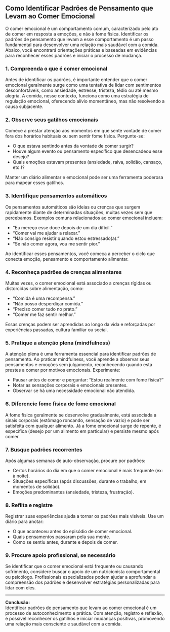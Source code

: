 
## Como Identificar Padrões de Pensamento que Levam ao Comer Emocional

O comer emocional é um comportamento comum, caracterizado pelo ato de comer em resposta a emoções, e não à fome física. Identificar os padrões de pensamento que levam a esse comportamento é um passo fundamental para desenvolver uma relação mais saudável com a comida. Abaixo, você encontrará orientações práticas e baseadas em evidências para reconhecer esses padrões e iniciar o processo de mudança.

### 1. **Compreenda o que é comer emocional**

Antes de identificar os padrões, é importante entender que o comer emocional geralmente surge como uma tentativa de lidar com sentimentos desconfortáveis, como ansiedade, estresse, tristeza, tédio ou até mesmo alegria. A comida, nesse contexto, funciona como uma estratégia de regulação emocional, oferecendo alívio momentâneo, mas não resolvendo a causa subjacente.

### 2. **Observe seus gatilhos emocionais**

Comece a prestar atenção aos momentos em que sente vontade de comer fora dos horários habituais ou sem sentir fome física. Pergunte-se:

- O que estava sentindo antes da vontade de comer surgir?
- Houve algum evento ou pensamento específico que desencadeou esse desejo?
- Quais emoções estavam presentes (ansiedade, raiva, solidão, cansaço, etc.)?

Manter um diário alimentar e emocional pode ser uma ferramenta poderosa para mapear esses gatilhos.

### 3. **Identifique pensamentos automáticos**

Os pensamentos automáticos são ideias ou crenças que surgem rapidamente diante de determinadas situações, muitas vezes sem que percebamos. Exemplos comuns relacionados ao comer emocional incluem:

- “Eu mereço esse doce depois de um dia difícil.”
- “Comer vai me ajudar a relaxar.”
- “Não consigo resistir quando estou estressado(a).”
- “Se não comer agora, vou me sentir pior.”

Ao identificar esses pensamentos, você começa a perceber o ciclo que conecta emoção, pensamento e comportamento alimentar.

### 4. **Reconheça padrões de crenças alimentares**

Muitas vezes, o comer emocional está associado a crenças rígidas ou distorcidas sobre alimentação, como:

- “Comida é uma recompensa.”
- “Não posso desperdiçar comida.”
- “Preciso comer tudo no prato.”
- “Comer me faz sentir melhor.”

Essas crenças podem ser aprendidas ao longo da vida e reforçadas por experiências passadas, cultura familiar ou social.

### 5. **Pratique a atenção plena (mindfulness)**

A atenção plena é uma ferramenta essencial para identificar padrões de pensamento. Ao praticar mindfulness, você aprende a observar seus pensamentos e emoções sem julgamento, reconhecendo quando está prestes a comer por motivos emocionais. Experimente:

- Pausar antes de comer e perguntar: “Estou realmente com fome física?”
- Notar as sensações corporais e emocionais presentes.
- Observar se há uma necessidade emocional não atendida.

### 6. **Diferencie fome física de fome emocional**

A fome física geralmente se desenvolve gradualmente, está associada a sinais corporais (estômago roncando, sensação de vazio) e pode ser satisfeita com qualquer alimento. Já a fome emocional surge de repente, é específica (desejo por um alimento em particular) e persiste mesmo após comer.

### 7. **Busque padrões recorrentes**

Após algumas semanas de auto-observação, procure por padrões:

- Certos horários do dia em que o comer emocional é mais frequente (ex: à noite).
- Situações específicas (após discussões, durante o trabalho, em momentos de solidão).
- Emoções predominantes (ansiedade, tristeza, frustração).

### 8. **Reflita e registre**

Registrar suas experiências ajuda a tornar os padrões mais visíveis. Use um diário para anotar:

- O que aconteceu antes do episódio de comer emocional.
- Quais pensamentos passaram pela sua mente.
- Como se sentiu antes, durante e depois de comer.

### 9. **Procure apoio profissional, se necessário**

Se identificar que o comer emocional está frequente ou causando sofrimento, considere buscar o apoio de um nutricionista comportamental ou psicólogo. Profissionais especializados podem ajudar a aprofundar a compreensão dos padrões e desenvolver estratégias personalizadas para lidar com eles.

___

**Conclusão:**  
Identificar padrões de pensamento que levam ao comer emocional é um processo de autoconhecimento e prática. Com atenção, registro e reflexão, é possível reconhecer os gatilhos e iniciar mudanças positivas, promovendo uma relação mais consciente e saudável com a comida.
```
